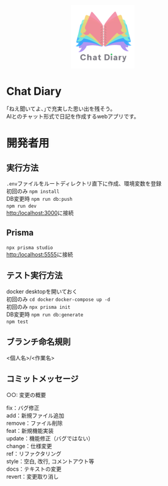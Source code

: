 <div style="text-align:center">
  <img src="./public/logo.png" style="width: 33%;" alt="Logo" />
</div>

# Chat Diary
｢ねえ聞いてよ、｣で充実した思い出を残そう。  
AIとのチャット形式で日記を作成するwebアプリです。


# 開発者用
## 実行方法
```.env```ファイルをルートディレクトリ直下に作成、環境変数を登録  
初回のみ ```npm install```  
DB変更時 ```npm run db:push```  
```npm run dev```  
[http:/localhost:3000](http:/localhost:3000)に接続

## Prisma
```npx prisma studio```  
[http:/localhost:5555](http:/localhost:5555)に接続

## テスト実行方法
docker desktopを開いておく  
初回のみ ```cd docker``` ```docker-compose up -d```  
初回のみ ```npx prisma init```  
DB変更時 ```npm run db:generate```  
```npm test```

## ブランチ命名規則
<個人名>/<作業名>

## コミットメッセージ
○○: 変更の概要  
  
fix：バグ修正  
add：新規ファイル追加  
remove：ファイル削除  
feat：新規機能実装  
update：機能修正（バグではない）  
change：仕様変更  
ref：リファクタリング  
style：空白, 改行, コメントアウト等  
docs：テキストの変更  
revert：変更取り消し  
